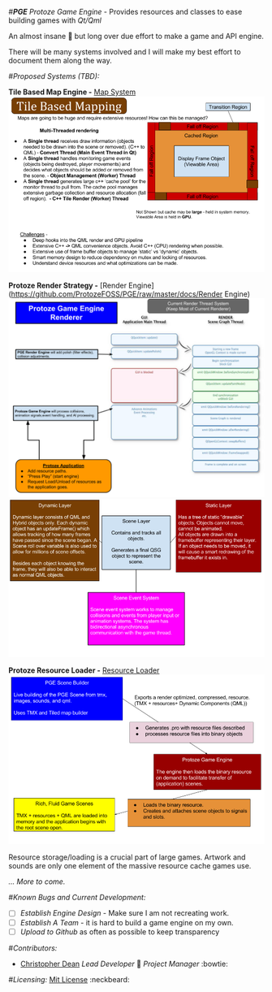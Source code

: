 #***PGE***
*Protoze Game Engine* - Provides resources and classes to ease building games with *Qt/Qml*

An almost insane :grimacing: but long over due effort to make a game and API engine.

There will be many systems involved and I will make my best effort to document them along the way.



#*Proposed Systems (TBD):*


**Tile Based Map Engine -** [Map System](https://github.com/ProtozeFOSS/PGE/raw/master/docs/MapSystem)
![Tile Map Engine High Level](/docs/MapSystem/images/Map%20Format%20and%20Loading.png)


**Protoze Render Strategy -** [Render Engine](https://github.com/ProtozeFOSS/PGE/raw/master/docs/Render Engine)
![Render Top Level](https://github.com/ProtozeFOSS/PGE/raw/master/docs/Render%20Engine/images/Rendering%20Engine.png)
![Render Engine](https://github.com/ProtozeFOSS/PGE/raw/master/docs/Render%20Engine/images/Render%20Strategy%20for%20Scene%20(Scene%20Topology).png)


**Protoze Resource Loader -** [Resource Loader](https://github.com/ProtozeFOSS/PGE/raw/master/docs/ResourceLoader)
![Resource Loading](https://github.com/ProtozeFOSS/PGE/raw/master/docs/ResourceLoader/images/PGE%20Scene%20Builder.png)

Resource storage/loading is a crucial part of large games. Artwork and sounds are only one element of the massive resource cache games use.



*... More to come.*

#*Known Bugs and Current Development:*
- [ ] *Establish Engine Design* - Make sure I am not recreating work.
- [ ] *Establish A Team* - it is hard to build a game engine on my own.
- [ ] *Upload to Github* as often as possible to keep transparency

#*Contributors:*
* [Christopher Dean](https://github.com/Tpimp) *Lead Developer* :muscle:   *Project Manager*  :bowtie:

#*Licensing:*
[Mit License](https://github.com/ProtozeFOSS/PGE/raw/master/LICENSE) :neckbeard:
